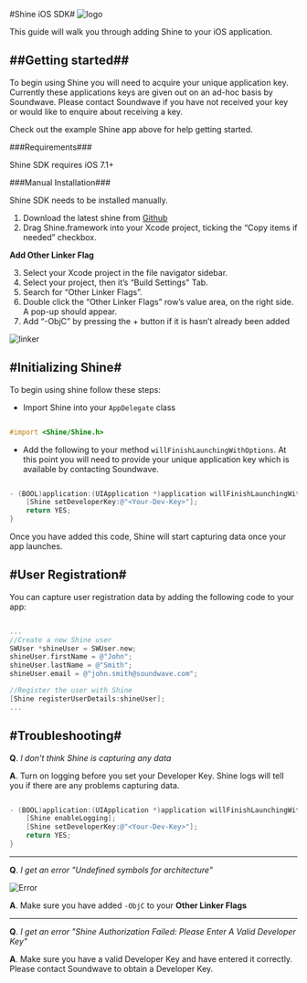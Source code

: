 #Shine iOS SDK#
![logo](https://cloud.githubusercontent.com/assets/3185423/8828208/e1cddf76-3088-11e5-9baf-a6461adee499.png)

This guide will walk you through adding Shine to your iOS application.

##Getting started##
----------

To begin using Shine you will need to acquire your unique application key. Currently these applications keys are given out on an ad-hoc basis by Soundwave. Please contact Soundwave if you have not received your key or would like to enquire about receiving a key.

Check out the example Shine app above for help getting started.

###Requirements###

Shine SDK requires iOS 7.1+


###Manual Installation###

Shine SDK needs to be installed manually.

 1. Download the latest shine from [Github](https://github.com/SoundwaveApp/Shine-iOS/tree/master/Shine.framework)
 2. Drag Shine.framework into your Xcode project, ticking the “Copy items if needed” checkbox.

**Add Other Linker Flag**

 3. Select your Xcode project in the file navigator sidebar.
 4. Select your project, then it’s “Build Settings" Tab.
 5. Search for “Other Linker Flags”.
 6. Double click the “Other Linker Flags” row’s value area, on the right side. A pop-up should appear.
 7. Add “-ObjC” by pressing the + button if it is hasn’t already been added

![linker](https://cloud.githubusercontent.com/assets/3185423/8828333/841a2ed8-3089-11e5-8434-cb2e111eb12c.png)


#Initializing Shine#
----------

To begin using shine follow these steps:

*  Import Shine into your `AppDelegate` class 
```objective-c

#import <Shine/Shine.h>
```

* Add the following to your method `willFinishLaunchingWithOptions`. At this point you will need to provide your unique application key which is available by contacting Soundwave.

```objective-c

- (BOOL)application:(UIApplication *)application willFinishLaunchingWithOptions:(NSDictionary *)launchOptions {
    [Shine setDeveloperKey:@"<Your-Dev-Key>"];
    return YES;
}
```

Once you have added this code, Shine will start capturing data once your app launches.


#User Registration#
----------

You can capture user registration data by adding the following code to your app:

```objective-c

...
//Create a new Shine user
SWUser *shineUser = SWUser.new;
shineUser.firstName = @"John";
shineUser.lastName = @"Smith";
shineUser.email = @"john.smith@soundwave.com";

//Register the user with Shine
[Shine registerUserDetails:shineUser];
...
```

#Troubleshooting#
----------
**Q**. _I don't think Shine is capturing any data_

**A**. Turn on logging before you set your Developer Key. Shine logs will tell you if there are any problems capturing data.

```objective-c

- (BOOL)application:(UIApplication *)application willFinishLaunchingWithOptions:(NSDictionary *)launchOptions {
    [Shine enableLogging];
    [Shine setDeveloperKey:@"<Your-Dev-Key>"];
    return YES;
}
```

--------

**Q**. _I get an error "Undefined symbols for architecture"_

![Error](https://cloud.githubusercontent.com/assets/3185423/8828356/9d7f3cf6-3089-11e5-8ac7-4973e4266067.png)

**A**. Make sure you have added `-ObjC` to your **Other Linker Flags**

-------
**Q**. _I get an error "*Shine Authorization Failed: Please Enter A Valid Developer Key*"_

**A**. Make sure you have a valid Developer Key and have entered it correctly. Please contact Soundwave to obtain a Developer Key.
